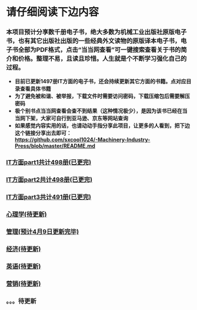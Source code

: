 # 请仔细阅读下边内容
### 本项目预计分享数千册电子书，绝大多数为机械工业出版社原版电子书，也有其它出版社出版的一些经典外文读物的原版译本电子书，电子书全部为PDF格式，点击“当当网查看”可一键搜索查看关于书的简介和价格。整理不易，且读且珍惜。人生就是个不断学习强化自己的过程。
* **目前已更新1497册IT方面的电子书，还会持续更新其它方面的书籍。点对应目录查看具体书籍**
* **为了避免被和谐、被举报，下载文件时需要访问密码，下载压缩包后需要解压密码**
* **极个别书点当当网查看会查不到结果（这种情况极少），是因为该书已经在当当网下架，大家可自行到亚马逊、京东等网站查询**
* **如果感觉内容实用的话，也请动动手指分享此项目，让更多的人看到，把下边这个链接分享出去即可：**<br>
**https://github.com/sxcool1024/-Machinery-Industry-Press/blob/master/README.md**

### [IT方面part1共计498册(已更完)](/IT方面图书/part1.md)
### [IT方面part2共计498册(已更完)](/IT方面图书/part2.md)
### [IT方面part3共计491册(已更完)](/IT方面图书/part3.md)
### [心理学(待更新)](/心理/README.md)
### [管理(预计4月9日更新完毕)](/管理/README.md)
### [经济(待更新)](/经济/README.md)
### [英语(待更新)](/英语/README.md)
### [营销(待更新)](/营销/README.md)
### 。。。待更新

